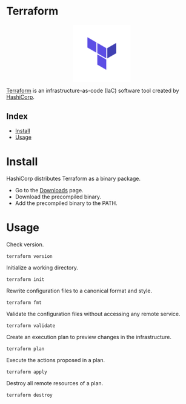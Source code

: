 # Terraform

<p align="center"><img align="center" width="30%" height="30%" src="assets/terraform.svg"></p>

[Terraform](https://www.terraform.io/) is an infrastructure-as-code (IaC) software tool created by [HashiCorp](https://www.hashicorp.com/).

## Index

* [Install](#install)
* [Usage](#usage)

# Install

HashiCorp distributes Terraform as a binary package.
* Go to the [Downloads](https://developer.hashicorp.com/terraform/downloads) page.
* Download the precompiled binary.
* Add the precompiled binary to the PATH.

# Usage

Check version.
```
terraform version
```

Initialize a working directory.
```
terraform init
```

Rewrite configuration files to a canonical format and style.
```
terraform fmt
```

Validate the configuration files without accessing any remote service.
```
terraform validate
```

Create an execution plan to preview changes in the infrastructure.
```
terraform plan
```

Execute the actions proposed in a plan.
```
terraform apply
```

Destroy all remote resources of a plan.
```
terraform destroy
```
